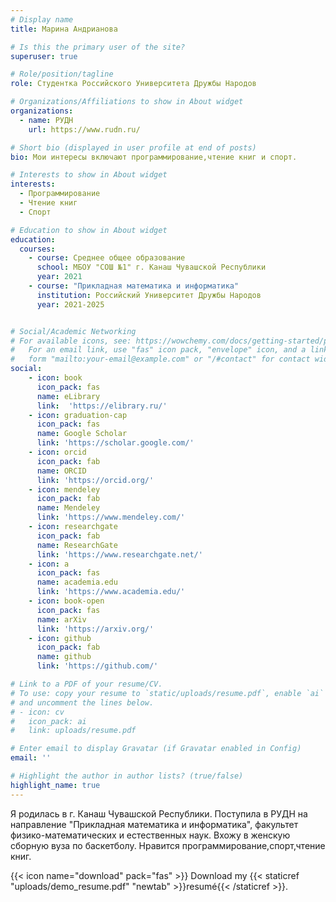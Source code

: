 ```yaml
---
# Display name
title: Марина Андрианова

# Is this the primary user of the site?
superuser: true

# Role/position/tagline
role: Студентка Российского Университета Дружбы Народов

# Organizations/Affiliations to show in About widget
organizations:
  - name: РУДН
    url: https://www.rudn.ru/

# Short bio (displayed in user profile at end of posts)
bio: Мои интересы включают программирование,чтение книг и спорт.

# Interests to show in About widget
interests:
  - Программирование
  - Чтение книг
  - Спорт

# Education to show in About widget
education:
  courses:
    - course: Среднее общее образование
      school: МБОУ "СОШ №1" г. Канаш Чувашской Республики
      year: 2021
    - course: "Прикладная математика и информатика"
      institution: Российский Университет Дружбы Народов
      year: 2021-2025


# Social/Academic Networking
# For available icons, see: https://wowchemy.com/docs/getting-started/page-builder/#icons
#   For an email link, use "fas" icon pack, "envelope" icon, and a link in the
#   form "mailto:your-email@example.com" or "/#contact" for contact widget.
social:
    - icon: book
      icon_pack: fas
      name: eLibrary
      link:  'https://elibrary.ru/'
    - icon: graduation-cap
      icon_pack: fas
      name: Google Scholar
      link: 'https://scholar.google.com/'
    - icon: orcid
      icon_pack: fab
      name: ORCID
      link: 'https://orcid.org/'
    - icon: mendeley
      icon_pack: fab
      name: Mendeley
      link: 'https://www.mendeley.com/'
    - icon: researchgate
      icon_pack: fab
      name: ResearchGate
      link: 'https://www.researchgate.net/'
    - icon: a
      icon_pack: fas
      name: academia.edu
      link: 'https://www.academia.edu/'
    - icon: book-open
      icon_pack: fas
      name: arXiv
      link: 'https://arxiv.org/'
    - icon: github
      icon_pack: fab
      name: github
      link: 'https://github.com/'

# Link to a PDF of your resume/CV.
# To use: copy your resume to `static/uploads/resume.pdf`, enable `ai` icons in `params.toml`,
# and uncomment the lines below.
# - icon: cv
#   icon_pack: ai
#   link: uploads/resume.pdf

# Enter email to display Gravatar (if Gravatar enabled in Config)
email: ''

# Highlight the author in author lists? (true/false)
highlight_name: true
---
```


Я родилась в г. Канаш Чувашской Республики. Поступила в РУДН на направление "Прикладная математика и информатика", факультет физико-математических и естественных наук. Вхожу в женскую сборную вуза по баскетболу. Нравится программирование,спорт,чтение книг.

{{< icon name="download" pack="fas" >}} Download my {{< staticref "uploads/demo_resume.pdf" "newtab" >}}resumé{{< /staticref >}}.
